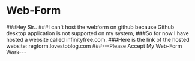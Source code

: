 # Web-Form

###Hey Sir..
###I can't host the webform on github because Github desktop application is not supported on my system,
###So for now I have hosted a website called infinityfree.com. 
###Here is the link of the hosted website: regform.lovestoblog.com
###---Please Accept My Web-Form Work---

